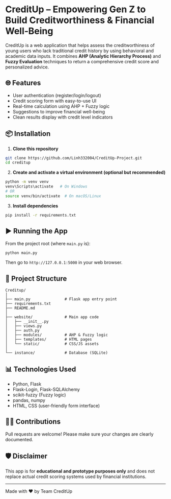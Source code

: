 # CreditUp – Empowering Gen Z to Build Creditworthiness & Financial Well‑Being

CreditUp is a web application that helps assess the creditworthiness of young users who lack traditional credit history by using behavioral and academic data inputs. It combines **AHP (Analytic Hierarchy Process)** and **Fuzzy Evaluation** techniques to return a comprehensive credit score and personalized advice.

## 🌐 Features

- User authentication (register/login/logout)
- Credit scoring form with easy-to-use UI
- Real-time calculation using AHP + Fuzzy logic
- Suggestions to improve financial well-being
- Clean results display with credit level indicators

## 📦 Installation

1. **Clone this repository**
```bash
git clone https://github.com/Linh332004/CreditUp-Project.git
cd creditup
```

2. **Create and activate a virtual environment (optional but recommended)**
```bash
python -m venv venv
venv\Scripts\activate   # On Windows
# OR
source venv/bin/activate  # On macOS/Linux
```

3. **Install dependencies**
```bash
pip install -r requirements.txt
```

## ▶️ Running the App

From the project root (where `main.py` is):

```bash
python main.py
```

Then go to `http://127.0.0.1:5000` in your web browser.

## 📁 Project Structure

```
Creditup/
│
├── main.py               # Flask app entry point
├── requirements.txt
├── README.md
│
├── website/              # Main app code
│   ├── __init__.py
│   ├── views.py
│   ├── auth.py
│   ├── modules/          # AHP & Fuzzy logic
│   ├── templates/        # HTML pages
│   └── static/           # CSS/JS assets
│
└── instance/             # Database (SQLite)
```

## 📊 Technologies Used

- Python, Flask
- Flask-Login, Flask-SQLAlchemy
- scikit-fuzzy (Fuzzy logic)
- pandas, numpy
- HTML, CSS (user-friendly form interface)

## 🙋‍♀️ Contributions

Pull requests are welcome! Please make sure your changes are clearly documented.

## 🛡 Disclaimer

This app is for **educational and prototype purposes only** and does not replace actual credit scoring systems used by financial institutions.

---

Made with ❤️ by Team CreditUp

